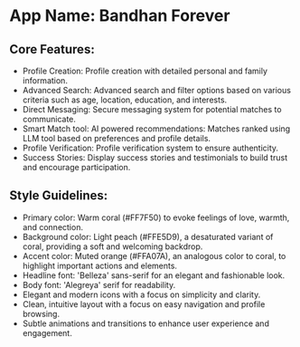 # **App Name**: Bandhan Forever

## Core Features:

- Profile Creation: Profile creation with detailed personal and family information.
- Advanced Search: Advanced search and filter options based on various criteria such as age, location, education, and interests.
- Direct Messaging: Secure messaging system for potential matches to communicate.
- Smart Match tool: AI powered recommendations: Matches ranked using LLM tool based on preferences and profile details.
- Profile Verification: Profile verification system to ensure authenticity.
- Success Stories: Display success stories and testimonials to build trust and encourage participation.

## Style Guidelines:

- Primary color: Warm coral (#FF7F50) to evoke feelings of love, warmth, and connection.
- Background color: Light peach (#FFE5D9), a desaturated variant of coral, providing a soft and welcoming backdrop.
- Accent color: Muted orange (#FFA07A), an analogous color to coral, to highlight important actions and elements.
- Headline font: 'Belleza' sans-serif for an elegant and fashionable look.
- Body font: 'Alegreya' serif for readability.
- Elegant and modern icons with a focus on simplicity and clarity.
- Clean, intuitive layout with a focus on easy navigation and profile browsing.
- Subtle animations and transitions to enhance user experience and engagement.